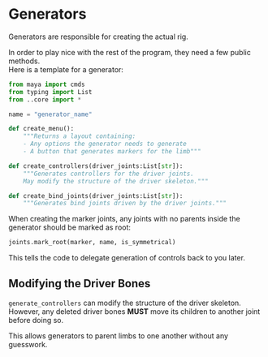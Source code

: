 # Generators
Generators are responsible for creating the actual rig.

In order to play nice with the rest of the program, they need a few public methods.  
Here is a template for a generator:

```python
from maya import cmds
from typing import List
from ..core import *

name = "generator_name"

def create_menu():
    """Returns a layout containing:
    - Any options the generator needs to generate
    - A button that generates markers for the limb"""

def create_controllers(driver_joints:List[str]):
    """Generates controllers for the driver joints.
    May modify the structure of the driver skeleton."""

def create_bind_joints(driver_joints:List[str]):
    """Generates bind joints driven by the driver joints."""
```

When creating the marker joints, any joints with no parents inside the generator should be marked as root:

```python
joints.mark_root(marker, name, is_symmetrical)
```

This tells the code to delegate generation of controls back to you later.

## Modifying the Driver Bones
`generate_controllers` can modify the structure of the driver skeleton.  
However, any deleted driver bones **MUST** move its children to another joint before doing so.

This allows generators to parent limbs to one another without any guesswork.
